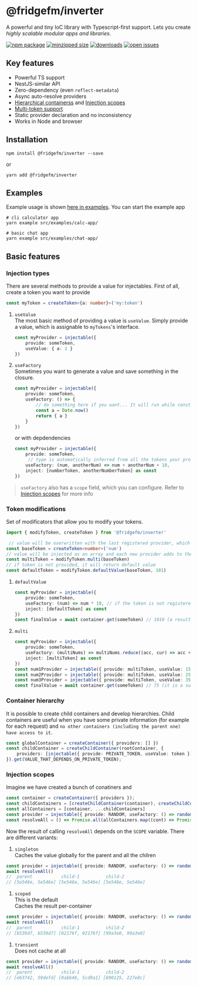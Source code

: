 # @fridgefm/inverter
A powerful and tiny IoC library with Typescript-first support. Lets you create _highly scalable modular apps and libraries_.

[![npm package](https://img.shields.io/npm/v/@fridgefm/inverter?style=flat-square)](https://www.npmjs.com/package/@fridgefm/inverter)
[![minzipped size](https://img.shields.io/bundlephobia/minzip/@fridgefm/inverter?style=flat-square)](https://bundlephobia.com/package/@fridgefm/inverter)
[![downloads](https://img.shields.io/npm/dt/@fridgefm/inverter?style=flat-square)](https://www.npmjs.com/package/@fridgefm/inverter)
[![open issues](https://img.shields.io/github/issues-raw/ch1ller0/fridgefm-inverter?style=flat-square)](https://github.com/ch1ller0/fridgefm-inverter/issues)

## Key features
- Powerful TS support
- NestJS-similar API
- Zero-dependency (even `reflect-metadata`)
- Async auto-resolve providers
- [Hierarchical containerss](#container-hierarchy) and [Injection scopes](#injection-scopes)
- [Multi-token support](#token-modifications)
- Static provider declaration and no inconsistency
- Works in Node and browser

## Installation
```
npm install @fridgefm/inverter --save
```
or
```
yarn add @fridgefm/inverter
```
## Examples
Example usage is shown [here in examples](./examples/). You can start the example app 
```
# cli calculator app
yarn example src/examples/calc-app/
```
```
# basic chat app
yarn example src/examples/chat-app/
```

## Basic features
### Injection types
There are several methods to provide a value for injectables.
First of all, create a token you want to provide
```typescript
const myToken = createToken<{a: number}>('my:token')
```
1. `useValue`\
The most basic method of providing a value is `useValue`. Simply provide a value, which is assignable to `myTokens`'s interface.
    ```typescript
    const myProvider = injectable({
        provide: someToken, 
        useValue: { a: 1 }
    })
    ```
1. `useFactory`\
Sometimes you want to generate a value and save something in the closure.
    ```typescript
    const myProvider = injectable({
        provide: someToken, 
        useFactory: () => {
            // do something here if you want... It will run while constructing the provider
            const a = Date.now()
            return { a }
        }
    })
    ```
    or with depdendencies
    ```typescript
    const myProvider = injectable({
        provide: someToken, 
         // type is automatically inferred from all the tokens your provider depends on
        useFactory: (num, anotherNum) => num + anotherNum + 10,
        inject: [numberToken, anotherNumberToken] as const
    })
    ```
> `useFactory` also has a `scope` field, which you can configure. Refer to [Injection scopes](#injection-scopes) for more info

### Token modifications
Set of modificators that allow you to modify your tokens.
```typescript
import { modifyToken, createToken } from '@fridgefm/inverter'

 // value will be overwritten with the last registered provider, which provides this token
const baseToken = createToken<number>('num')
// value will be injected as an array and each new provider adds to the array
const multiToken = modifyToken.multi(baseToken)
// if token is not provided, it will return default value
const defaultToken = modifyToken.defaultValue(baseToken, 101)
```
1. `defaultValue`
    ```typescript
    const myProvider = injectable({
        provide: someToken,
        useFactory: (num) => num * 10, // if the token is not registered in the container, you still get the default value for `num`
        inject: [defaultToken] as const
    })
    const finalValue = await container.get(someToken) // 1010 (a result of 101*10)
    ```
1. `multi`
    ```typescript
    const myProvider = injectable({
        provide: someToken,
        useFactory: (multiNums) => multiNums.reduce((acc, cur) => acc + cur, 0), // here `multiNums` is a an array of numbers
        inject: [multiToken] as const
    })
    const num1Provider = injectable({ provide: multiToken, useValue: 15 })
    const num2Provider = injectable({ provide: multiToken, useValue: 25 })
    const num3Provider = injectable({ provide: multiToken, useValue: 35 })
    const finalValue = await container.get(someToken) // 75 (it is a sum of all the multiNums)
    ```
### Container hierarchy
It is possible to create child containers and develop hierarchies. Child containers are useful when you have some private information (for example for each request) and `no other containers (including the parent one) have access to it`.

```typescript
const globalContainer = createContainer({ providers: [] })
const childContainer = createChildContainer(rootContainer, {
    providers: [injectable({ provide: PRIVATE_TOKEN, useValue: token })],
}).get(VALUE_THAT_DEPENDS_ON_PRIVATE_TOKEN);
```

### Injection scopes
Imagine we have created a bunch of conatiners and 
```typescript
const container = createContainer({ providers });
const childContainers = [createChildContainer(container), createChildContainer(container)]
const allContainers = [container, ...childContainers]
const provider = injectable({ provide: RANDOM, useFactory: () => randomString(), scope: SCOPE })
const resolveAll = () => Promise.all(allContainers.map((cont) => Promise.all([cont.get(RANDOM), cont.get(RANDOM)])));
```
Now the result of calling `resolveAll` depends on the `SCOPE` variable. There are different variants:

1. `singleton`\
Caches the value globally for the parent and all the chilren
```typescript
const provider = injectable({ provide: RANDOM, useFactory: () => randomString(), scope: 'singleton' })
await resolveAll() 
//  parent           child-1          child-2     
// [5e546e, 5e546e] [5e546e, 5e546e] [5e546e, 5e546e]
```
1. `scoped`\
This is the default\
Caches the result per-container
```typescript
const provider = injectable({ provide: RANDOM, useFactory: () => randomString(), scope: 'scoped' })
await resolveAll() 
//  parent           child-1          child-2     
// [b539d7, b539d7] [02176f, 02176f] [99a3e0, 99a3e0]
```
1. `transient`\
Does not cache at all
```typescript
const provider = injectable({ provide: RANDOM, useFactory: () => randomString(), scope: 'transient' })
await resolveAll() 
//  parent           child-1          child-2     
// [e63742, 59defd] [0abb46, 5cd9a1] [690125, 227e8c]
```